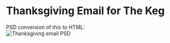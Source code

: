 # Thanksgiving Email for The Keg
PSD conversion of this to HTML:  
![Thanksgiving email PSD](https://user-images.githubusercontent.com/91764847/153258901-1a94ff58-6ca1-43b3-bcc8-2d07cf446a59.jpg)
